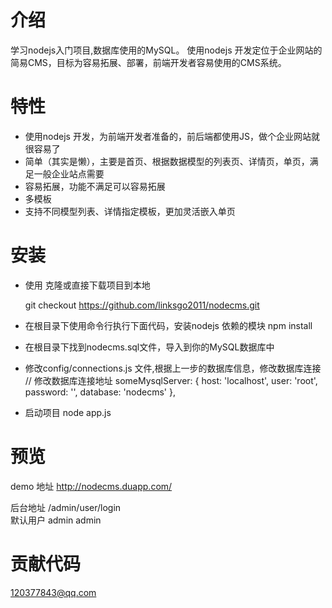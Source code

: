 # 介绍
    
 学习nodejs入门项目,数据库使用的MySQL。
 使用nodejs 开发定位于企业网站的简易CMS，目标为容易拓展、部署，前端开发者容易使用的CMS系统。

# 特性

* 使用nodejs 开发，为前端开发者准备的，前后端都使用JS，做个企业网站就很容易了
* 简单（其实是懒），主要是首页、根据数据模型的列表页、详情页，单页，满足一般企业站点需要
* 容易拓展，功能不满足可以容易拓展
* 多模板
* 支持不同模型列表、详情指定模板，更加灵活嵌入单页

# 安装

* 使用 克隆或直接下载项目到本地
    
    git checkout https://github.com/linksgo2011/nodecms.git

* 在根目录下使用命令行执行下面代码，安装nodejs 依赖的模块
        npm install 

* 在根目录下找到nodecms.sql文件，导入到你的MySQL数据库中

* 修改config/connections.js 文件,根据上一步的数据库信息，修改数据库连接
        // 修改数据库连接地址
        someMysqlServer: {
            host: 'localhost',
            user: 'root',
            password: '',
            database: 'nodecms'
        },
* 启动项目 
        node app.js

# 预览 

demo 地址 http://nodecms.duapp.com/

后台地址 /admin/user/login  <br>
默认用户 admin  admin


# 贡献代码

 120377843@qq.com
 



